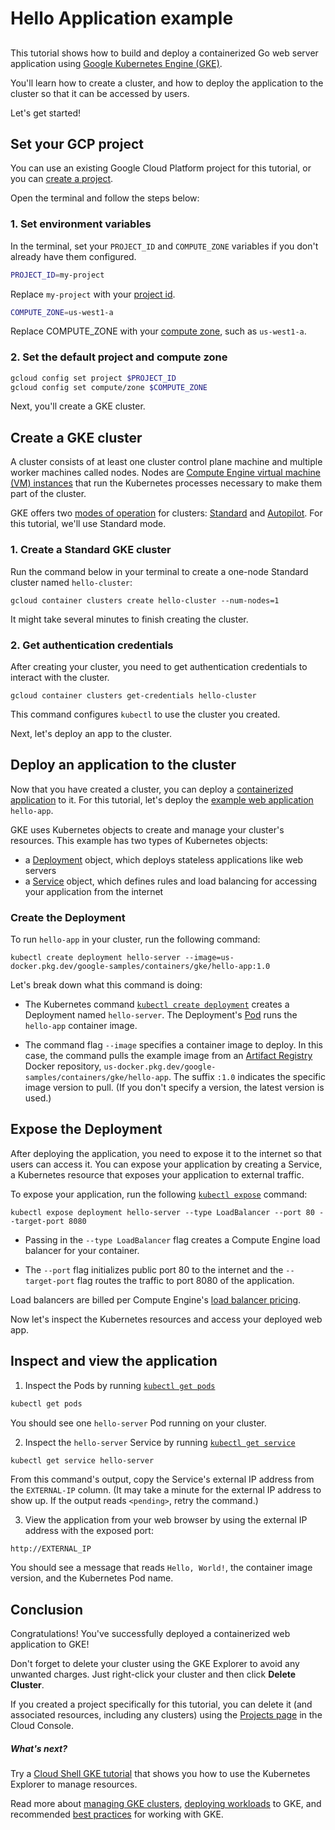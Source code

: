 # Hello Application example

##

This tutorial shows how to build and deploy a containerized Go web server application using [Google Kubernetes Engine (GKE)](https://cloud.google.com/kubernetes-engine).

You'll learn how to create a cluster, and how to deploy the application to the cluster so that it can be accessed by users.

Let's get started!


## Set your GCP project

You can use an existing Google Cloud Platform project for this tutorial, or you can [create a project](https://cloud.google.com/resource-manager/docs/creating-managing-projects#creating_a_project).

Open the <walkthrough-editor-spotlight spotlightId="menu-terminal">terminal</walkthrough-editor-spotlight> and follow the steps below:

### 1. Set environment variables
In the terminal, set your `PROJECT_ID` and `COMPUTE_ZONE` variables if you don't already have them configured.

```bash
PROJECT_ID=my-project
```
Replace `my-project` with your [project id](https://support.google.com/cloud/answer/6158840).

```bash
COMPUTE_ZONE=us-west1-a
```
Replace COMPUTE_ZONE with your [compute zone](https://cloud.google.com/compute/docs/regions-zones#available), such as `us-west1-a`.

### 2. Set the default project and compute zone
```bash
gcloud config set project $PROJECT_ID
gcloud config set compute/zone $COMPUTE_ZONE
```

Next, you'll create a GKE cluster.


## Create a GKE cluster
A cluster consists of at least one cluster control plane machine and multiple worker machines called nodes. Nodes are [Compute Engine virtual machine (VM) instances](https://cloud.google.com/compute/docs/instances) that run the Kubernetes processes necessary to make them part of the cluster.

GKE offers two [modes of operation](https://cloud.google.com/kubernetes-engine/docs/concepts/types-of-clusters#modes) for clusters: [Standard](https://cloud.google.com/kubernetes-engine/docs/concepts/cluster-architecture) and [Autopilot](https://cloud.google.com/kubernetes-engine/docs/concepts/autopilot-architecture). For this tutorial, we'll use Standard mode.

### 1. Create a Standard GKE cluster

Run the command below in your terminal to create a one-node Standard cluster named `hello-cluster`:
```
gcloud container clusters create hello-cluster --num-nodes=1
```

It might take several minutes to finish creating the cluster.


### 2. Get authentication credentials

After creating your cluster, you need to get authentication credentials to interact with the cluster.

```
gcloud container clusters get-credentials hello-cluster
```

This command configures `kubectl` to use the cluster you created.


Next, let's deploy an app to the cluster.

## Deploy an application to the cluster

Now that you have created a cluster, you can deploy a [containerized application](https://cloud.google.com/kubernetes-engine/docs/concepts/kubernetes-engine-overview#workloads) to it. For this tutorial, let's deploy the [example web application](https://github.com/GoogleCloudPlatform/kubernetes-engine-samples/tree/main/hello-app) `hello-app`.

GKE uses Kubernetes objects to create and manage your cluster's resources. This example has two types of Kubernetes objects:
- a [Deployment](https://cloud.google.com/kubernetes-engine/docs/concepts/deployment) object, which deploys stateless applications like web servers
- a [Service](https://cloud.google.com/kubernetes-engine/docs/concepts/service) object, which defines rules and load balancing for accessing your application from the internet

### Create the Deployment

To run `hello-app` in your cluster, run the following command:
```
kubectl create deployment hello-server --image=us-docker.pkg.dev/google-samples/containers/gke/hello-app:1.0
```

Let's break down what this command is doing:
- The Kubernetes command [`kubectl create deployment`](https://kubernetes.io/docs/reference/generated/kubectl/kubectl-commands#create) creates a Deployment named `hello-server`. The Deployment's [Pod](https://cloud.google.com/kubernetes-engine/docs/concepts/pod) runs the `hello-app` container image.

- The command flag `--image` specifies a container image to deploy. In this case, the command pulls the example image from an [Artifact Registry](https://cloud.google.com/artifact-registry/docs) Docker repository, `us-docker.pkg.dev/google-samples/containers/gke/hello-app`. The suffix `:1.0` indicates the specific image version to pull. (If you don't specify a version, the latest version is used.)

## Expose the Deployment

After deploying the application, you need to expose it to the internet so that users can access it. You can expose your application by creating a Service, a Kubernetes resource that exposes your application to external traffic.

To expose your application, run the following [`kubectl expose`](https://kubernetes.io/docs/reference/generated/kubectl/kubectl-commands#expose) command:
```
kubectl expose deployment hello-server --type LoadBalancer --port 80 --target-port 8080
```

- Passing in the `--type LoadBalancer` flag creates a Compute Engine load balancer for your container.

- The `--port` flag initializes public port 80 to the internet and the `--target-port` flag routes the traffic to port 8080 of the application.

Load balancers are billed per Compute Engine's [load balancer pricing](https://cloud.google.com/compute/pricing#lb).

Now let's inspect the Kubernetes resources and access your deployed web app.

## Inspect and view the application

1. Inspect the Pods by running [`kubectl get pods`](https://kubernetes.io/docs/reference/generated/kubectl/kubectl-commands#get)
```bash
kubectl get pods
```

You should see one `hello-server` Pod running on your cluster.

2. Inspect the `hello-server` Service by running [`kubectl get service`](https://kubernetes.io/docs/reference/generated/kubectl/kubectl-commands#get)
```bash
kubectl get service hello-server
```
From this command's output, copy the Service's external IP address from the `EXTERNAL-IP` column. (It may take a minute for the external IP address to show up. If the output reads `<pending>`, retry the command.)

3. View the application from your web browser by using the external IP address with the exposed port:
```
http://EXTERNAL_IP
```

You should see a message that reads `Hello, World!`, the container image version, and the Kubernetes Pod name.

## Conclusion

<walkthrough-conclusion-trophy></walkthrough-conclusion-trophy>

Congratulations! You've successfully deployed a containerized web application to GKE!

Don't forget to delete your cluster using the <walkthrough-editor-spotlight spotlightId="cloud-code-gke-explorer">GKE Explorer</walkthrough-editor-spotlight> to avoid any unwanted charges. Just right-click your cluster and then click **Delete Cluster**.

If you created a project specifically for this tutorial, you can delete it (and associated resources, including any clusters) using the [Projects page](https://console.cloud.google.com/cloud-resource-manager) in the Cloud Console.

<walkthrough-inline-feedback></walkthrough-inline-feedback>

##### What's next?
Try a [Cloud Shell GKE tutorial](https://shell.cloud.google.com/?walkthrough_tutorial_url=https%3A%2F%2Fwalkthroughs.googleusercontent.com%2Fcontent%2Fgke_cloud_code_create_app%2Fgke_cloud_code_create_app.md&show=ide&environment_deployment=ide) that shows you how to use the <walkthrough-editor-spotlight spotlightId="cloud-code-k8s-explorer">Kubernetes Explorer</walkthrough-editor-spotlight> to manage resources.

Read more about [managing GKE clusters](https://cloud.google.com/kubernetes-engine/docs/how-to/cluster-admin-overview), [deploying workloads](https://cloud.google.com/kubernetes-engine/docs/how-to/deploying-workloads-overview) to GKE, and recommended [best practices](https://cloud.google.com/kubernetes-engine/docs/best-practices) for working with GKE.
